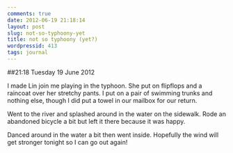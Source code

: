 ```yaml
---
comments: true
date: 2012-06-19 21:18:14
layout: post
slug: not-so-typhoony-yet
title: not so typhoony (yet?)
wordpressid: 413
tags: journal
---
```


##21:18 Tuesday 19 June 2012

I made Lin join me playing in the typhoon.  She put on flipflops and a raincoat over her stretchy pants.  I put on a pair of swimming trunks and nothing else, though I did put a towel in our mailbox for our return.

 

Went to the river and splashed around in the water on the sidewalk.  Rode an abandoned bicycle a bit but left it there because it was happy.

 

Danced around in the water a bit then went inside.  Hopefully the wind will get stronger tonight so I can go out again!

 
